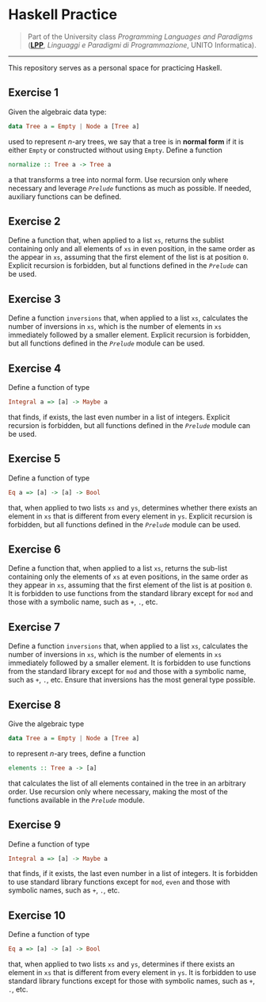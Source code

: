 # Haskell Practice

> Part of the University class _Programming Languages and Paradigms_ (**[LPP](https://laurea.informatica.unito.it/do/corsi.pl/Show?_id=ryxk)**, _Linguaggi e Paradigmi di Programmazione_, UNITO Informatica).
---

This repository serves as a personal space for practicing Haskell.

## Exercise 1
Given the algebraic data type:
```haskell
data Tree a = Empty | Node a [Tree a]
```
used to represent *n*-ary trees, we say that a tree is in **normal form** if it is either `Empty` or constructed without using `Empty`. Define a function 
```haskell
normalize :: Tree a -> Tree a
``` 
a that transforms a tree into normal form. Use recursion only where necessary and leverage *`Prelude`* functions as much as possible. If needed, auxiliary functions can be defined.

## Exercise 2
Define a function that, when applied to a list `xs`, returns the sublist containing only and all elements of `xs` in even position, in the same order as the appear in `xs`, assuming that the first element of the list is at position `0`. Explicit recursion is forbidden, but al functions defined in the *`Prelude`* can be used.

## Exercise 3
Define a function `inversions` that, when applied to a list `xs`, calculates the number of inversions in `xs`, which is the number of elements in `xs` immediately followed by a smaller element. Explicit recursion is forbidden, but all functions defined in the *`Prelude`* module can be used.

## Exercise 4
Define a function of type
```haskell
Integral a => [a] -> Maybe a
```
that finds, if exists, the last even number in a list of integers. Explicit recursion is forbidden, but all functions defined in the *`Prelude`* module can be used.

## Exercise 5
Define a function of type
```haskell
Eq a => [a] -> [a] -> Bool
```
that, when applied to two lists `xs` and `ys`, determines whether there exists an element in `xs` that is different from every element in `ys`. Explicit recursion is forbidden, but all functions defined in the *`Prelude`* module can be used.

## Exercise 6
Define a function that, when applied to a list `xs`, returns the sub-list containing only the elements of `xs` at even positions, in the same order as they appear in `xs`, assuming that the first element of the list is at position `0`. It is forbidden to use functions from the standard library except for `mod` and those with a symbolic name, such as `+`, `.`, etc.

## Exercise 7
Define a function `inversions` that, when applied to a list `xs`, calculates the number of inversions in `xs`, which is the number of elements in `xs` immediately followed by a smaller element. It is forbidden to use functions from the standard library except for `mod` and those with a symbolic name, such as `+`, `.`, etc. Ensure that inversions has the most general type possible.

## Exercise 8
Give the algebraic type
```haskell
data Tree a = Empty | Node a [Tree a]
```
to represent *n*-ary trees, define a function
```haskell
elements :: Tree a -> [a]
```
that calculates the list of all elements contained in the tree in an arbitrary order. Use recursion only where necessary, making the most of the functions available in the *`Prelude`* module.

## Exercise 9
Define a function of type
```haskell
Integral a => [a] -> Maybe a
```
that finds, if it exists, the last even number in a list of integers. It is forbidden to use standard library functions except for `mod`, `even` and those with symbolic names, such as `+`, `.`, etc.

## Exercise 10
Define a function of type
```haskell
Eq a => [a] -> [a] -> Bool
```
that, when applied to two lists `xs` and `ys`, determines if there exists an element in `xs` that is different from every element in `ys`. It is forbidden to use standard library functions except for those with symbolic names, such as `+`, `.`, etc.
